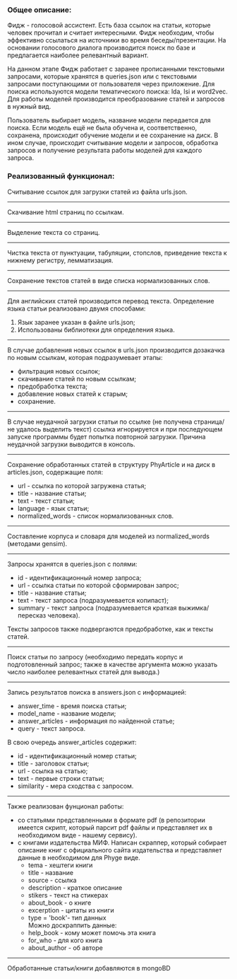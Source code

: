 ### Общее описание:

Фидж - голосовой ассистент. Есть база ссылок на статьи, которые человек прочитал и считает интересными. Фидж необходим, чтобы эффективно ссылаться на источники во время беседы/презентации. На основании голосового диалога производится поиск по базе и предлагается наиболее релевантный вариант.

На данном этапе Фидж работает с заранее прописанными текстовыми запросами, которые хранятся в queries.json или с текстовыми запросами поступающими от пользователя через приложение.
Для поиска используются модели тематического поиска: lda, lsi и word2vec.
Для работы моделей производится преобразование статей и запросов в нужный вид.

Пользователь выбирает модель, название модели передается для поиска. Если модель ещё не была обучена и, соответственно, сохранена, происходит обучение модели и ее сохранение на диск. В ином случае, происходит считывание модели и запросов, обработка запросов и получение результата работы моделей для каждого запроса.

### Реализованный функционал:

Считывание ссылок для загрузки статей из файла urls.json.
***
Скачивание html страниц по ссылкам.
***
Выделение текста со страниц.
***
Чистка текста от пунктуации, табуляции, стопслов, приведение текста к нижнему регистру, лемматизация.
***
Сохранение текстов статей в виде списка нормализованных слов.
***
Для английских статей производится перевод текста. Определение языка статьи реализовано двумя способами:
1) Язык заранее указан в файле urls.json;
2) Использованы библиотеки для определения языка.
***
В случае добавления новых ссылок в urls.json производится дозакачка по новым ссылкам, которая подразумевает этапы:
- фильтрация новых ссылок;
- скачивание статей по новым ссылкам; 
- предобработка текста;
- добавление новых статей к старым;
- сохранение.
***
В случае неудачной загрузки статьи по ссылке (не получена страница/не удалось выделить текст) ссылка игнорируется и при последующем запуске программы будет попытка повторной загрузки.
Причина неудачной загрузки выводится в консоль.
***
Сохранение обработанных статей в структуру PhyArticle и на диск в articles.json, содержащие поля:
- url - ссылка по которой загружена статья;
- title - название статьи;
- text - текст статьи;
- language - язык статьи;
- normalized_words - список нормализованных слов.
***
Составление корпуса и словаря для моделей из normalized_words (методами gensim).
***
Запросы хранятся в queries.json с полями:

- id - идентификационный номер запроса;
- url - ссылка статьи по которой сформирован запрос;
- title - название статьи;
- text - текст запроса (подразумевается копипаст);
- summary - текст запроса (подразумевается краткая выжимка/пересказ человека).

Тексты запросов также подвергаются предобработке, как и тексты статей.
***
Поиск статьи по запросу (необходимо передать корпус и подготовленный запрос; также в качестве аргумента можно указать число наиболее релевантных статей для вывода.)
***

Запись результатов поиска в answers.json с информацией:

- answer_time - время поиска статьи;
- model_name - название модели;
- answer_articles - информация по найденной статье;
- query - текст запроса.

В свою очередь answer_articles содержит:

- id - идентификационный номер статьи;
- title - заголовок статьи;
- url - ссылка на статью;
- text - первые строки статьи;
- similarity - мера сходства с запросом.

***
Также реализован фунционал работы:   
- со статьями представленными в формате pdf (в репозитории имеется скрипт, который парсит pdf файлы и представляет их в необходимом виде - нашему сервису).    
- с книгами издательства МИФ. Написан скраппер, который собирает описание книг с официального сайта издательства и представляет данные в необходимом для Phyge виде.  
  - tema - хештеги книги
  - title - название
  - source - ссылка
  - description - краткое описание
  - stikers - текст на стикерах
  - about_book - о книге
  - excerption - цитаты из книги
  - type = 'book'- тип данных  
Можно доскраппить данные:   
  - help_book - кому может помочь эта книга
  - for_who - для кого книга
  - about_author - об авторе

***
Обработанные статьи/книги добавляются в mongoBD
